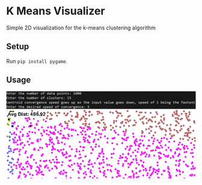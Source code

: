 # K Means Visualizer
Simple 2D visualization for the k-means clustering algorithm

## Setup

Run `pip install pygame`.

## Usage



![](https://raw.githubusercontent.com/ChrisBoswell/k-means-visualizer/main/content/k_means_visual_inputs.png)
![K-Means Visualizer Gif](https://raw.githubusercontent.com/ChrisBoswell/k-means-visualizer/main/content/k_means_visualizer.gif)
